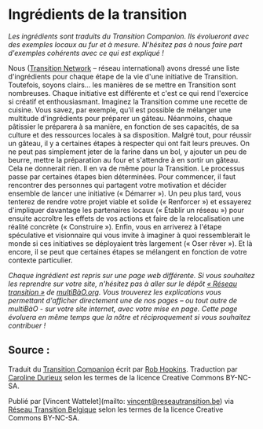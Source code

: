 # Ingrédients de la transition

*Les ingrédients sont traduits du Transition Companion. Ils évolueront avec des exemples locaux au fur et à mesure. N'hésitez pas à nous faire part d'exemples cohérents avec ce qui est expliqué !*

Nous ([Transition Network](https://www.transitionnetwork.org/) – réseau international) avons dressé une liste d'ingrédients pour chaque étape de la vie d'une initiative de Transition. Toutefois, soyons clairs... les manières de se mettre en Transition sont nombreuses.
Chaque initiative est différente et c'est ce qui rend l'exercice si créatif et enthousiasmant. Imaginez la Transition comme une recette de cuisine. Vous savez, par exemple, qu'il est possible de mélanger une multitude d'ingrédients pour préparer un gâteau. Néanmoins, chaque pâtissier le préparera à sa manière, en fonction de ses capacités, de sa culture et des ressources locales à sa disposition. 
Malgré tout, pour réussir un gâteau, il y a certaines étapes à respecter qui ont fait leurs preuves. On ne peut pas simplement jeter de la farine dans un bol, y ajouter un peu de beurre, mettre la préparation au four et s'attendre à en sortir un gâteau. Cela ne donnerait rien. 
Il en va de même pour la Transition. Le processus passe par certaines étapes bien déterminées. Pour commencer, il faut rencontrer des personnes qui partagent votre motivation et décider ensemble de lancer une initiative (« Démarrer »). Un peu plus tard, vous tenterez de rendre votre projet viable et solide (« Renforcer ») et essayerez d'impliquer davantage les partenaires locaux (« Établir un réseau ») pour ensuite accroître les effets de vos actions et faire de la relocalisation une réalité concrète (« Construire »). Enfin, vous en arriverez à l'étape spéculative et visionnaire qui vous invite à imaginer à quoi ressemblerait le monde si ces initiatives se déployaient très largement (« Oser rêver »). Et là encore, il se peut que certaines étapes se mélangent en fonction de votre contexte particulier.

*Chaque ingrédient est repris sur une page web différente. Si vous souhaitez les reprendre sur votre site, n'hésitez pas à aller sur le dépôt [« Réseau transition »](http://www.multibao.org/reseautransitionwb/reseau_transition/contributions) de [multiBàO.org](www.multibao.org). Vous trouverez les explications vous permettant d'afficher directement une de nos pages – ou tout autre de multiBàO - sur votre site internet, avec votre mise en page. Cette page évoluera en même temps que la nôtre et réciproquement si vous souhaitez contribuer !*

## Source : 

Traduit du [Transition Companion](https://www.transitionnetwork.org/transition-companion) écrit par [Rob Hopkins](https://www.transitionnetwork.org/about/people/staff-and-key-contributors). Traduction par [Caroline Durieux](http://www.reseautransition.be/articles/author/caroline-durieux/) selon les termes de la licence Creative Commons BY-NC-SA.

Publié par [Vincent Wattelet](mailto: vincent@reseautransition.be) via [Réseau Transition Belgique](http://www.reseautransition.be/) selon les termes de la licence Creative Commons BY-NC-SA.

